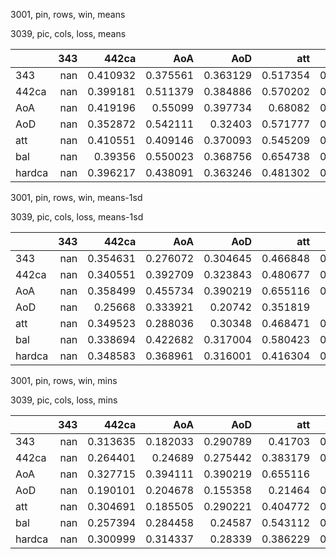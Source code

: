 3001, pin, rows, win, means

3039, pic, cols, loss, means

|        |   343 |    442ca |      AoA |      AoD |      att |      bal |   hardca |
|:-------|------:|---------:|---------:|---------:|---------:|---------:|---------:|
| 343    |   nan | 0.410932 | 0.375561 | 0.363129 | 0.517354 | 0.340917 | 0.583941 |
| 442ca  |   nan | 0.399181 | 0.511379 | 0.384886 | 0.570202 | 0.447481 | 0.432558 |
| AoA    |   nan | 0.419196 | 0.55099  | 0.397734 | 0.68082  | 0.430898 | 0.574832 |
| AoD    |   nan | 0.352872 | 0.542111 | 0.32403  | 0.571777 | 0.412988 | 0.370547 |
| att    |   nan | 0.410551 | 0.409146 | 0.370093 | 0.545209 | 0.352517 | 0.572766 |
| bal    |   nan | 0.39356  | 0.550023 | 0.368756 | 0.654738 | 0.435852 | 0.477847 |
| hardca |   nan | 0.396217 | 0.438091 | 0.363246 | 0.481302 | 0.403988 | 0.403134 |

3001, pin, rows, win, means-1sd

3039, pic, cols, loss, means-1sd

|        |   343 |    442ca |      AoA |      AoD |      att |      bal |   hardca |
|:-------|------:|---------:|---------:|---------:|---------:|---------:|---------:|
| 343    |   nan | 0.354631 | 0.276072 | 0.304645 | 0.466848 | 0.244818 | 0.499609 |
| 442ca  |   nan | 0.340551 | 0.392709 | 0.323843 | 0.480677 | 0.371097 | 0.34014  |
| AoA    |   nan | 0.358499 | 0.455734 | 0.390219 | 0.655116 | 0.303362 | 0.506334 |
| AoD    |   nan | 0.25668  | 0.333921 | 0.20742  | 0.351819 | 0.24373  | 0.271449 |
| att    |   nan | 0.349523 | 0.288036 | 0.30348  | 0.468471 | 0.245519 | 0.481761 |
| bal    |   nan | 0.338694 | 0.422682 | 0.317004 | 0.580423 | 0.313002 | 0.382315 |
| hardca |   nan | 0.348583 | 0.368961 | 0.316001 | 0.416304 | 0.354579 | 0.312317 |

3001, pin, rows, win, mins

3039, pic, cols, loss, mins

|        |   343 |    442ca |      AoA |      AoD |      att |      bal |   hardca |
|:-------|------:|---------:|---------:|---------:|---------:|---------:|---------:|
| 343    |   nan | 0.313635 | 0.182033 | 0.290789 | 0.41703  | 0.185749 | 0.457468 |
| 442ca  |   nan | 0.264401 | 0.24689  | 0.275442 | 0.383179 | 0.286649 | 0.274182 |
| AoA    |   nan | 0.327715 | 0.394111 | 0.390219 | 0.655116 | 0.2485   | 0.491449 |
| AoD    |   nan | 0.190101 | 0.204678 | 0.155358 | 0.21464  | 0.158881 | 0.214889 |
| att    |   nan | 0.304691 | 0.185505 | 0.290221 | 0.404772 | 0.210385 | 0.410215 |
| bal    |   nan | 0.257394 | 0.284458 | 0.24587  | 0.543112 | 0.208107 | 0.271813 |
| hardca |   nan | 0.300999 | 0.314337 | 0.28339  | 0.386229 | 0.320917 | 0.26567  |

